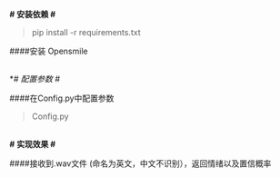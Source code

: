 **# 安装依赖 #**

> pip install -r requirements.txt

####安装 Opensmile
##
**# 配置参数 #*

####在Config.py中配置参数
> Config.py
##
**# 实现效果 #**

####接收到.wav文件 (命名为英文，中文不识别），返回情绪以及置信概率
